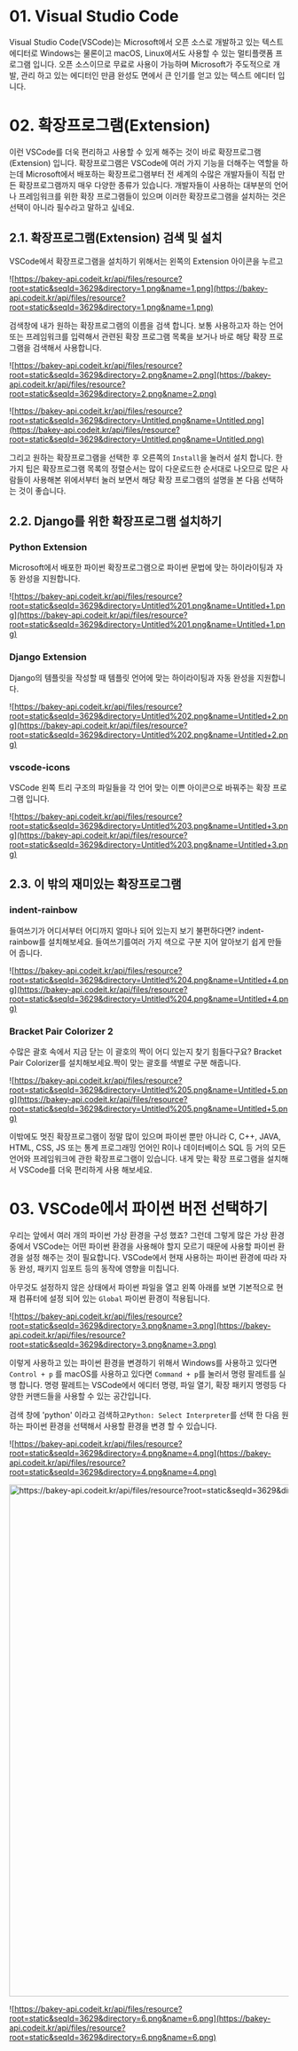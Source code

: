 # 01. Visual Studio Code

Visual Studio Code(VSCode)는 Microsoft에서 오픈 소스로 개발하고 있는 텍스트 에디터로 Windows는 물론이고 macOS, Linux에서도 사용할 수 있는 멀티플랫폼 프로그램 입니다. 오픈 소스이므로 무료로 사용이 가능하며 Microsoft가 주도적으로 개발, 관리 하고 있는 에디터인 만큼 완성도 면에서 큰 인기를 얻고 있는 텍스트 에디터 입니다.

# 02. 확장프로그램(Extension)

이런 VSCode를 더욱 편리하고 사용할 수 있게 해주는 것이 바로 확장프로그램(Extension) 입니다. 확장프로그램은 VSCode에 여러 가지 기능을 더해주는 역할을 하는데 Microsoft에서 배포하는 확장프로그램부터 전 세계의 수많은 개발자들이 직접 만든 확장프로그램까지 매우 다양한 종류가 있습니다. 개발자들이 사용하는 대부분의 언어나 프레임워크를 위한 확장 프로그램들이 있으며 이러한 확장프로그램을 설치하는 것은 선택이 아니라 필수라고 말하고 싶네요.

## 2.1. 확장프로그램(Extension) 검색 및 설치

VSCode에서 확장프로그램을 설치하기 위해서는 왼쪽의 Extension 아이콘을 누르고

![https://bakey-api.codeit.kr/api/files/resource?root=static&seqId=3629&directory=1.png&name=1.png](https://bakey-api.codeit.kr/api/files/resource?root=static&seqId=3629&directory=1.png&name=1.png)

검색창에 내가 원하는 확장프로그램의 이름을 검색 합니다. 보통 사용하고자 하는 언어 또는 프레임워크를 입력해서 관련된 확장 프로그램 목록을 보거나 바로 해당 확장 프로그램을 검색해서 사용합니다.

![https://bakey-api.codeit.kr/api/files/resource?root=static&seqId=3629&directory=2.png&name=2.png](https://bakey-api.codeit.kr/api/files/resource?root=static&seqId=3629&directory=2.png&name=2.png)

![https://bakey-api.codeit.kr/api/files/resource?root=static&seqId=3629&directory=Untitled.png&name=Untitled.png](https://bakey-api.codeit.kr/api/files/resource?root=static&seqId=3629&directory=Untitled.png&name=Untitled.png)

그리고 원하는 확장프로그램을 선택한 후 오른쪽의 `Install`을 눌러서 설치 합니다. 한 가지 팁은 확장프로그램 목록의 정렬순서는 많이 다운로드한 순서대로 나오므로 많은 사람들이 사용해본 위에서부터 눌러 보면서 해당 확장 프로그램의 설명을 본 다음 선택하는 것이 좋습니다.

## 2.2. Django를 위한 확장프로그램 설치하기

### Python Extension

Microsoft에서 배포한 파이썬 확장프로그램으로 파이썬 문법에 맞는 하이라이팅과 자동 완성을 지원합니다.

![https://bakey-api.codeit.kr/api/files/resource?root=static&seqId=3629&directory=Untitled%201.png&name=Untitled+1.png](https://bakey-api.codeit.kr/api/files/resource?root=static&seqId=3629&directory=Untitled%201.png&name=Untitled+1.png)

### Django Extension

Django의 템플릿을 작성할 때 템플릿 언어에 맞는 하이라이팅과 자동 완성을 지원합니다.

![https://bakey-api.codeit.kr/api/files/resource?root=static&seqId=3629&directory=Untitled%202.png&name=Untitled+2.png](https://bakey-api.codeit.kr/api/files/resource?root=static&seqId=3629&directory=Untitled%202.png&name=Untitled+2.png)

### vscode-icons

VSCode 왼쪽 트리 구조의 파일들을 각 언어 맞는 이쁜 아이콘으로 바꿔주는 확장 프로그램 입니다.

![https://bakey-api.codeit.kr/api/files/resource?root=static&seqId=3629&directory=Untitled%203.png&name=Untitled+3.png](https://bakey-api.codeit.kr/api/files/resource?root=static&seqId=3629&directory=Untitled%203.png&name=Untitled+3.png)

## 2.3. 이 밖의 재미있는 확장프로그램

### indent-rainbow

들여쓰기가 어디서부터 어디까지 얼마나 되어 있는지 보기 불편하다면? indent-rainbow를 설치해보세요. 들여쓰기를여러 가지 색으로 구분 지어 알아보기 쉽게 만들어 줍니다.

![https://bakey-api.codeit.kr/api/files/resource?root=static&seqId=3629&directory=Untitled%204.png&name=Untitled+4.png](https://bakey-api.codeit.kr/api/files/resource?root=static&seqId=3629&directory=Untitled%204.png&name=Untitled+4.png)

### Bracket Pair Colorizer 2

수많은 괄호 속에서 지금 닫는 이 괄호의 짝이 어디 있는지 찾기 힘들다구요? Bracket Pair Colorizer를 설치해보세요.짝이 맞는 괄호를 색별로 구분 해줍니다.

![https://bakey-api.codeit.kr/api/files/resource?root=static&seqId=3629&directory=Untitled%205.png&name=Untitled+5.png](https://bakey-api.codeit.kr/api/files/resource?root=static&seqId=3629&directory=Untitled%205.png&name=Untitled+5.png)

이밖에도 멋진 확장프로그램이 정말 많이 있으며 파이썬 뿐만 아니라 C, C++, JAVA, HTML, CSS, JS 
또는 통계 프로그래밍 언어인 R이나 데이터베이스 SQL 등 거의 모든 언어와 프레임워크에 관한 확장프로그램이 있습니다. 내게 맞는 확장 프로그램을 설치해서 VSCode를 더욱 편리하게 사용 해보세요.

# 03. VSCode에서 파이썬 버전 선택하기

우리는 앞에서 여러 개의 파이썬 가상 환경을 구성 했죠? 그런데 그렇게 많은 가상 환경 중에서 VSCode는 어떤 파이썬 환경을 사용해야 할지 모르기 때문에 사용할 파이썬 환경을 설정 해주는 것이 필요합니다. VSCode에서 현재 사용하는 파이썬 환경에 따라 자동 완성, 패키지 임포트 등의 동작에 영향을 미칩니다.

아무것도 설정하지 않은 상태에서 파이썬 파일을 열고 왼쪽 아래를 보면 기본적으로 현재 컴퓨터에 설정 되어 있는 `Global` 파이썬 환경이 적용됩니다.

![https://bakey-api.codeit.kr/api/files/resource?root=static&seqId=3629&directory=3.png&name=3.png](https://bakey-api.codeit.kr/api/files/resource?root=static&seqId=3629&directory=3.png&name=3.png)

이렇게 사용하고 있는 파이썬 환경을 변경하기 위해서 Windows를 사용하고 있다면 `Control + p` 를 macOS를 사용하고 있다면 `Command + p`를 눌러서 명령 팔레트를 실행 합니다. 명령 팔레트는 VSCode에서 에디터 명령, 파일 열기, 확장 패키지 명령등 다양한 커맨드들을 사용할 수 있는 공간입니다.

검색 창에 'python' 이라고 검색하고`Python: Select Interpreter`를 선택 한 다음 원하는 파이썬 환경을 선택해서 사용할 환경을 변경 할 수 있습니다.

![https://bakey-api.codeit.kr/api/files/resource?root=static&seqId=3629&directory=4.png&name=4.png](https://bakey-api.codeit.kr/api/files/resource?root=static&seqId=3629&directory=4.png&name=4.png)

<img src="https://bakey-api.codeit.kr/api/files/resource?root=static&seqId=3629&directory=5.png&name=5.png" title="" alt="https://bakey-api.codeit.kr/api/files/resource?root=static&seqId=3629&directory=5.png&name=5.png" width="923">

![https://bakey-api.codeit.kr/api/files/resource?root=static&seqId=3629&directory=6.png&name=6.png](https://bakey-api.codeit.kr/api/files/resource?root=static&seqId=3629&directory=6.png&name=6.png)
